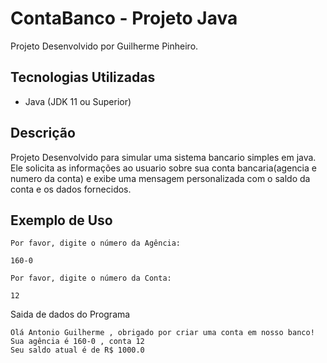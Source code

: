 # ContaBanco - Projeto Java

Projeto Desenvolvido por Guilherme Pinheiro.

## Tecnologias Utilizadas

* Java (JDK 11 ou Superior)

## Descrição

Projeto Desenvolvido para simular uma sistema bancario simples em java. Ele solicita as informações ao usuario sobre sua conta bancaria(agencia e numero da conta) e exibe uma mensagem personalizada com o saldo da conta e os dados fornecidos.

## Exemplo de Uso

```
Por favor, digite o número da Agência:

160-0

Por favor, digite o número da Conta:

12
```

Saida de dados do Programa

```
Olá Antonio Guilherme , obrigado por criar uma conta em nosso banco!
Sua agência é 160-0 , conta 12
Seu saldo atual é de R$ 1000.0
```

